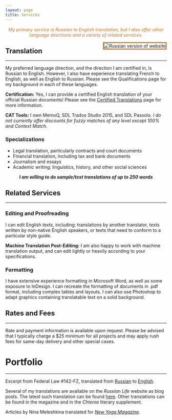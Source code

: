 ```yaml
---
layout: page
title: Services
---
```


<div style="text-align: center;"><font color="#c47834"><em>My primary service is Russian to English translation, but I also offer other language directions and a variety of related services.</em></font></div>

<a href="{{ site.baseurl }}services_russian/"><img src="{{ site.baseurl }}public/russia_icon.png" alt="Russian version of website" style="border:3px solid;border-color:rgb(196, 120, 52);margin-left:20px;padding:0px;background:transparent;" align="right"></a>

## Translation
---------
My preferred language direction, and the direction I am certified in, is Russian to English. However, I also have experience translating French to English, as well as English to Russian. Please see the Qualifications page for my background in each of these languages.

**Certification:** Yes, I can provide a certified English translation of your official Russian documents! Please see the <a href="{{ site.baseurl }}certification/">Certified Translations</a> page for more information.

**CAT Tools:** I own MemoQ, SDL Trados Studio 2015, and SDL Passolo.
*I do not currently offer discounts for fuzzy matches of any level except 100% and Context Match.*

### Specializations
  * Legal translation, particularly contracts and court documents
  * Financial translation, including tax and bank documents
  * Journalism and essays
  * Academic writing: linguistics, history, and other social sciences

<div style="text-align: center;"><em><strong>I am willing to do sample/test translations of up to 250 words</strong></em></div>

## Related Services
------------

### Editing and Proofreading
I can edit English texts, including: translations by another translator, texts written by non-native English speakers, or texts that need to conform to a particular style guide.


**Machine Translation Post-Editing:** I am also happy to work with machine translation output, and can edit lightly or heavily according to your specifications.

### Formatting

I have extensive experience formatting in Microsoft Word, as well as some exposure to InDesign. I can recreate the formatting of documents in .pdf format, including complex tables and layouts. I can also use Photoshop to adapt graphics containing translatable text on a solid background. 

## Rates and Fees
---------

Rate and payment information is available upon request. Please be advised that I typically charge a $25 minimum for all projects and may apply rush fees for same-day delivery and other special cases.

# Portfolio
---------
Excerpt from Federal Law #142-FZ, translated from <a  alt="Russian" href="{{ site.baseurl }}public/Legal_Sample_Russian.pdf">Russian</a> to <a  alt="English" href="{{ site.baseurl }}public/Legal_Sample_English.pdf">English</a>.

Several of my translations are available on the *Russian Life* website as blog posts. The latest such translation can be found <a href="http://russianlife.com/stories/online-archive/the-course-of-revolution-is-not-smooth/">here</a>. Other translations can be found in the magazine and in the *Chtenia* literary supplement.

Articles by Nina Meleshkina translated for <a href="http://minus.com/lb2eKU4d7FLNvw"><em>New Yoga Magazine</em></a>.
